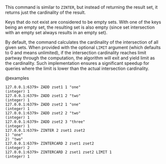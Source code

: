 This command is similar to `ZINTER`, but instead of returning the result set, it returns just the cardinality of the result.

Keys that do not exist are considered to be empty sets.
With one of the keys being an empty set, the resulting set is also empty (since set intersection with an empty set always results in an empty set).

By default, the command calculates the cardinality of the intersection of all given sets.
When provided with the optional `LIMIT` argument (which defaults to 0 and means unlimited), if the intersection cardinality reaches limit partway through the computation, the algorithm will exit and yield limit as the cardinality.
Such implementation ensures a significant speedup for queries where the limit is lower than the actual intersection cardinality.

@examples

```valkey-cli
127.0.0.1:6379> ZADD zset1 1 "one"
(integer) 1
127.0.0.1:6379> ZADD zset1 2 "two"
(integer) 1
127.0.0.1:6379> ZADD zset2 1 "one"
(integer) 1
127.0.0.1:6379> ZADD zset2 2 "two"
(integer) 1
127.0.0.1:6379> ZADD zset2 3 "three"
(integer) 1
127.0.0.1:6379> ZINTER 2 zset1 zset2
1) "one"
2) "two"
127.0.0.1:6379> ZINTERCARD 2 zset1 zset2
(integer) 2
127.0.0.1:6379> ZINTERCARD 2 zset1 zset2 LIMIT 1
(integer) 1
```
